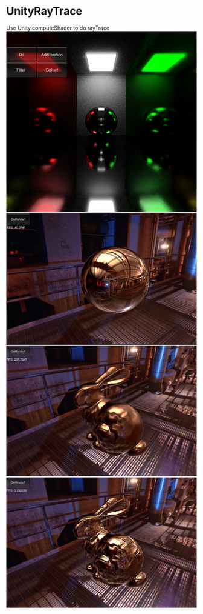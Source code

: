 # UnityRayTrace
Use Unity.computeShader to do rayTrace  
![image](/TestRayTrace/记录/41_iter400_spp64_NoF.png)  
![image](/TestRayTrace/记录2/19.png)  
![image](/TestRayTrace/记录2/23.png)
![image](/TestRayTrace/记录2/24.png)
